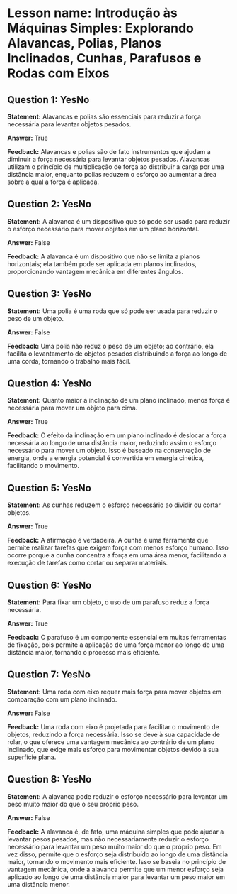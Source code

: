# Lesson name: Introdução às Máquinas Simples: Explorando Alavancas, Polias, Planos Inclinados, Cunhas, Parafusos e Rodas com Eixos

## Question 1: YesNo

**Statement:** Alavancas e polias são essenciais para reduzir a força necessária para levantar objetos pesados.

**Answer:** True

**Feedback:**
Alavancas e polias são de fato instrumentos que ajudam a diminuir a força necessária para levantar objetos pesados. Alavancas utilizam o princípio de multiplicação de força ao distribuir a carga por uma distância maior, enquanto polias reduzem o esforço ao aumentar a área sobre a qual a força é aplicada.


## Question 2: YesNo

**Statement:** A alavanca é um dispositivo que só pode ser usado para reduzir o esforço necessário para mover objetos em um plano horizontal.

**Answer:** False

**Feedback:**
A alavanca é um dispositivo que não se limita a planos horizontais; ela também pode ser aplicada em planos inclinados, proporcionando vantagem mecânica em diferentes ângulos.


## Question 3: YesNo

**Statement:** Uma polia é uma roda que só pode ser usada para reduzir o peso de um objeto.

**Answer:** False

**Feedback:**
Uma polia não reduz o peso de um objeto; ao contrário, ela facilita o levantamento de objetos pesados distribuindo a força ao longo de uma corda, tornando o trabalho mais fácil.


## Question 4: YesNo

**Statement:** Quanto maior a inclinação de um plano inclinado, menos força é necessária para mover um objeto para cima.

**Answer:** True

**Feedback:**
O efeito da inclinação em um plano inclinado é deslocar a força necessária ao longo de uma distância maior, reduzindo assim o esforço necessário para mover um objeto. Isso é baseado na conservação de energia, onde a energia potencial é convertida em energia cinética, facilitando o movimento.


## Question 5: YesNo

**Statement:** As cunhas reduzem o esforço necessário ao dividir ou cortar objetos.

**Answer:** True

**Feedback:**
A afirmação é verdadeira. A cunha é uma ferramenta que permite realizar tarefas que exigem força com menos esforço humano. Isso ocorre porque a cunha concentra a força em uma área menor, facilitando a execução de tarefas como cortar ou separar materiais.


## Question 6: YesNo

**Statement:** Para fixar um objeto, o uso de um parafuso reduz a força necessária.

**Answer:** True

**Feedback:**
O parafuso é um componente essencial em muitas ferramentas de fixação, pois permite a aplicação de uma força menor ao longo de uma distância maior, tornando o processo mais eficiente.


## Question 7: YesNo

**Statement:** Uma roda com eixo requer mais força para mover objetos em comparação com um plano inclinado.

**Answer:** False

**Feedback:**
Uma roda com eixo é projetada para facilitar o movimento de objetos, reduzindo a força necessária. Isso se deve à sua capacidade de rolar, o que oferece uma vantagem mecânica ao contrário de um plano inclinado, que exige mais esforço para movimentar objetos devido à sua superfície plana.


## Question 8: YesNo

**Statement:** A alavanca pode reduzir o esforço necessário para levantar um peso muito maior do que o seu próprio peso.

**Answer:** False

**Feedback:**
A alavanca é, de fato, uma máquina simples que pode ajudar a levantar pesos pesados, mas não necessariamente reduzir o esforço necessário para levantar um peso muito maior do que o próprio peso. Em vez disso, permite que o esforço seja distribuído ao longo de uma distância maior, tornando o movimento mais eficiente. Isso se baseia no princípio de vantagem mecânica, onde a alavanca permite que um menor esforço seja aplicado ao longo de uma distância maior para levantar um peso maior em uma distância menor.

